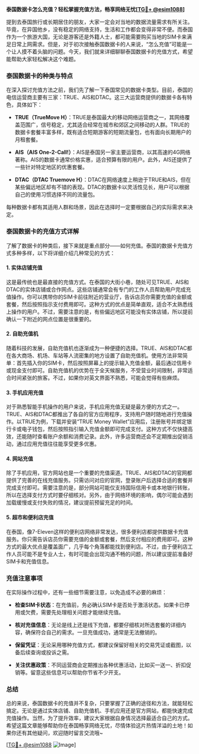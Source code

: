 **泰国数据卡怎么充值？轻松掌握充值方法，畅享网络无忧[[TG💪+ @esim1088](https://t.me/s/esim1088)]**

提到去泰国旅行或长期居住的朋友，大家一定会对当地的数据流量需求有所关注。毕竟，在异国他乡，没有稳定的网络支持，生活和工作都会变得非常不便。而泰国作为一个旅游大国，无论是游客还是外籍人士，都可能需要购买当地的SIM卡来满足日常上网需求。但是，对于初次接触泰国数据卡的人来说，“怎么充值”可能是一个让人摸不着头脑的问题。今天，我们就来详细聊聊泰国数据卡的充值方式，希望能帮助大家轻松解决这个难题。

### 泰国数据卡的种类与特点

在深入探讨充值方法之前，我们先了解一下泰国常见的数据卡类型。目前，泰国的电信运营商主要有三家：TRUE、AIS和DTAC。这三大运营商提供的数据卡各有特色，具体如下：

- **TRUE（TrueMove H）**：TRUE是泰国最大的移动网络运营商之一，其网络覆盖范围广，信号稳定，尤其适合经常在城市和郊区之间移动的人群。TRUE的数据卡套餐丰富多样，既有适合短期游客的短期流量包，也有面向长期用户的月租套餐。
  
- **AIS（AIS One-2-Call!）**：AIS是泰国另一家主要运营商，以其高速的4G网络著称。AIS的数据卡通常价格实惠，适合预算有限的用户。此外，AIS还提供了一些针对特定地区的优惠套餐。

- **DTAC（DTAC Truemove H）**：DTAC在网络速度上稍逊于TRUE和AIS，但在某些偏远地区却有不错的表现。DTAC的数据卡以灵活性见长，用户可以根据自己的使用习惯选择不同的流量包。

每种数据卡都有其适用人群和场景，因此在选择时一定要根据自己的实际需求来决定。

### 泰国数据卡的充值方式详解

了解了数据卡的种类后，接下来就是重点部分——如何充值。泰国的数据卡充值方式多种多样，以下将详细介绍几种常见的方式：

#### 1. 实体店铺充值

这是最传统也是最直接的充值方式。在泰国的大街小巷，随处可见TRUE、AIS和DTAC的实体店铺或合作网点。这些店铺通常会有专门的工作人员帮助用户完成充值操作。你可以携带你的SIM卡前往附近的营业厅，告诉店员你需要充值的金额或套餐，然后按照指示支付费用即可。这种方式的优点是简单直观，适合不太熟悉线上操作的用户。不过，需要注意的是，有些偏远地区可能没有实体店铺，所以提前确认一下附近的网点位置是很重要的。

#### 2. 自助充值机

随着科技的发展，自助充值机也逐渐成为一种便捷的选择。TRUE、AIS和DTAC都在各大商场、机场、车站等人流密集的地方设置了自助充值机。使用方法非常简单：首先插入你的SIM卡，然后按照屏幕上的提示输入充值金额，最后通过信用卡或现金支付即可。自助充值机的优势在于全天候服务，不受营业时间限制，非常适合时间紧张的旅客。不过，如果你对英文界面不熟悉，可能会觉得有些麻烦。

#### 3. 手机应用充值

对于熟悉智能手机操作的用户来说，手机应用充值无疑是最方便的方式之一。TRUE、AIS和DTAC都推出了各自的官方应用程序，支持用户随时随地进行充值操作。以TRUE为例，下载并安装“TRUE Money Wallet”应用后，注册账号并绑定银行卡或电子钱包，然后按照指引输入充值金额即可完成支付。这种方式不仅快捷高效，还能随时查看账户余额和消费记录。此外，许多运营商还会不定期推出促销活动，通过应用充值往往能享受更多优惠。

#### 4. 网站充值

除了手机应用，官方网站也是一个重要的充值渠道。TRUE、AIS和DTAC的官网都提供了完善的在线充值服务。只需访问对应的官网，登录账户后选择合适的套餐并完成支付即可。需要注意的是，部分网站可能仅支持国际信用卡或本地银行转账，所以在选择支付方式时要仔细核对。另外，由于网络环境的影响，偶尔可能会遇到加载缓慢或支付失败的情况，建议提前预留充足的时间。

#### 5. 超市和便利店充值

在泰国，像7-Eleven这样的便利店网络非常发达，很多便利店都提供数据卡充值服务。你只需告诉店员你需要充值的金额或套餐，然后支付相应的费用即可。这种方式的最大优点是覆盖面广，几乎每个角落都能找到便利店。不过，由于便利店工作人员可能不是专业人士，有时可能会出现沟通不畅的问题，所以建议提前准备好SIM卡和充值信息。

### 充值注意事项

在实际操作过程中，还有一些细节需要注意，以免造成不必要的麻烦：

- **检查SIM卡状态**：在充值前，务必确认SIM卡是否处于激活状态。如果卡已停用或欠费，需要先处理相关问题才能继续充值。
  
- **核对充值信息**：无论是线上还是线下充值，都要仔细核对所选套餐的详细内容，确保符合自己的需求。一旦充值成功，通常是无法撤销的。

- **保留凭证**：无论采用哪种充值方式，都建议保留好相关的交易凭证或截图，以备后续查询或投诉之需。

- **关注优惠政策**：不同运营商会定期推出各种优惠活动，比如买一送一、折扣促销等。留意这些信息可以帮助你节省不少开支。

### 总结

总的来说，泰国数据卡的充值并不复杂，只要掌握了正确的途径和方法，就能轻松搞定。无论是通过实体店铺、自助充值机、手机应用还是官方网站，都能快速完成充值操作。当然，为了提升效率，建议大家根据自身情况选择最适合自己的方式。希望这篇文章能够帮助你在泰国畅享网络无忧，尽情体验这片热情洋溢的土地！如果你还有其他疑问，欢迎随时留言交流哦~

[[TG💪+ @esim1088](https://t.me/s/esim1088) ![Image](https://i.postimg.cc/4NQfJmqS/Snipaste-2025-05-13-00-14-12.png)]